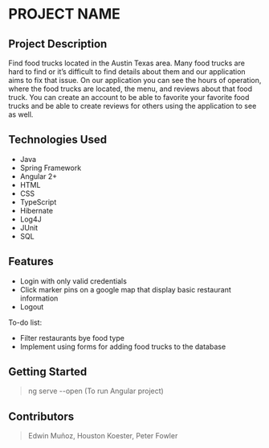 # PROJECT NAME

## Project Description

Find food trucks located in the Austin Texas area. Many food trucks are hard to find or it’s difficult to find details about them and our application aims to fix that issue. On our application you can see the hours of operation, where the food trucks are located, the menu, and reviews about that food truck. You can create an account to be able to favorite your favorite food trucks and be able to create reviews for others using the application to see as well.

## Technologies Used

* Java
* Spring Framework
* Angular 2+
* HTML
* CSS
* TypeScript
* Hibernate
* Log4J
* JUnit
* SQL

## Features

* Login with only valid credentials
* Click marker pins on a google map that display basic restaurant information
* Logout

To-do list:
* Filter restaurants bye food type
* Implement using forms for adding food trucks to the database

## Getting Started
   
> ng serve --open (To run Angular project)


## Contributors

> Edwin Muñoz, Houston Koester, Peter Fowler


